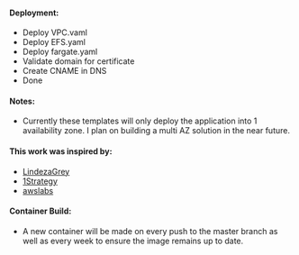 #### Deployment:

- Deploy VPC.vaml
- Deploy EFS.yaml
- Deploy fargate.yaml
- Validate domain for certificate
- Create CNAME in DNS
- Done

#### Notes:

- Currently these templates will only deploy the application into 1 availability zone. I plan on building a multi AZ solution in the near future.

#### This work was inspired by:

- [LindezaGrey](https://github.com/LindezaGrey/hak5c2)
- [1Strategy](https://github.com/1Strategy/fargate-cloudformation-example/blob/master/fargate.yaml)
- [awslabs](https://github.com/awslabs/aws-cloudformation-templates/blob/master/aws/services/VPC/VPC_With_Managed_NAT_And_Private_Subnet.yaml)

#### Container Build:

- A new container will be made on every push to the master branch as well as every week to ensure the image remains up to date.

